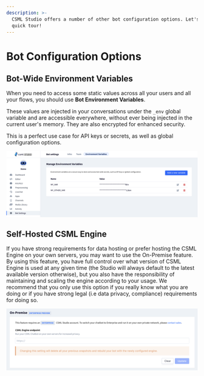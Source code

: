 ```yaml
---
description: >-
  CSML Studio offers a number of other bot configuration options. Let's do a
  quick tour!
---
```


# Bot Configuration Options

## Bot-Wide Environment Variables

When you need to access some static values across all your users and all your flows, you should use **Bot Environment Variables**.

These values are injected in your conversations under the `_env` global variable and are accessible everywhere, without ever being injected in the current user's memory. They are also encrypted for enhanced security.

This is a perfect use case for API keys or secrets, as well as global configuration options.

![](<../.gitbook/assets/CleanShot 2021-06-04 at 12.39.10@2x.png>)

## Self-Hosted CSML Engine

If you have strong requirements for data hosting or prefer hosting the CSML Engine on your own servers, you may want to use the On-Premise feature. By using this feature, you have full control over what version of CSML Engine is used at any given time (the Studio will always default to the latest available version otherwise), but you also have the responsibility of maintaining and scaling the engine according to your usage. We recommend that you only use this option if you really know what you are doing or if you have strong legal (i.e data privacy, compliance) requirements for doing so.

![](<../.gitbook/assets/CleanShot 2021-06-04 at 12.39.35@2x.png>)


